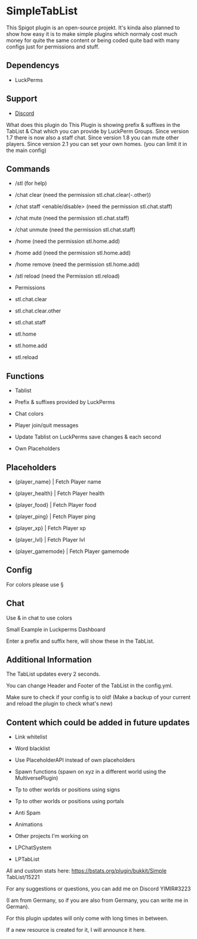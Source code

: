 # SimpleTabList
This Spigot plugin is an open-source projekt. It's kinda also planned to show how easy it is to make simple plugins which normaly cost much money for quite the same content or being coded quite bad with many configs just for permissions and stuff.

## Dependencys

- LuckPerms

## Support

- [Discord](https://discord.gg/J6wQn3bAkm)

What does this plugin do
This Plugin is showing prefix & suffixes in the TabList & Chat which you can provide by LuckPerm Groups.
Since version 1.7 there is now also a staff chat.
Since version 1.8 you can mute other players.
Since version 2.1 you can set your own homes. (you can limit it in the main config)

## Commands

- /stl                     (for help)

- /chat clear <Username> (need the permission stl.chat.clear(-.other))

- /chat staff <enable/disable> (need the permission stl.chat.staff)

- /chat mute (need the permission stl.chat.staff)

- /chat unmute (need the permission stl.chat.staff)

- /home <HomeName> (need the permission stl.home.add)

- /home add <HomeName> (need the permission stl.home.add)

- /home remove <HomeName> (need the permission stl.home.add)

- /stl reload          (need the Permission stl.reload)

- Permissions

- stl.chat.clear

- stl.chat.clear.other

- stl.chat.staff

- stl.home

- stl.home.add

- stl.reload

## Functions

- Tablist

- Prefix & suffixes provided by LuckPerms

- Chat colors

- Player join/quit messages

- Update Tablist on LuckPerms save changes & each second

- Own Placeholders

## Placeholders

- {player_name} | Fetch Player name

- {player_health} | Fetch Player health

- {player_food} | Fetch Player food

- {player_ping} | Fetch Player ping

- {player_xp} | Fetch Player xp

- {player_lvl} | Fetch Player lvl

- {player_gamemode} | Fetch Player gamemode

## Config

For colors please use §


## Chat

Use & in chat to use colors

Small Example in Luckperms Dashboard

Enter a prefix and suffix here, will show these in the TabList.

## Additional Information

The TabList updates every 2 seconds.

You can change Header and Footer of the TabList in the config.yml.

Make sure to check if your config is to old! (Make a backup of your current and reload the plugin to check what's new)

## Content which could be added in future updates

- Link whitelist

- Word blacklist

- Use PlaceholderAPI instead of own placeholders

- Spawn functions (spawn on xyz in a different world using the MultiversePlugin)

- Tp to other worlds or positions using signs

- Tp to other worlds or positions using portals

- Anti Spam

- Animations

- Other projects I'm working on

- LPChatSystem

- LPTabList



All and custom stats here: https://bstats.org/plugin/bukkit/Simple TabList/15221

For any suggestions or questions, you can add me on Discord YIMIR#3223

(I am from Germany, so if you are also from Germany, you can write me in German).

For this plugin updates will only come with long times in between.

If a new resource is created for it, I will announce it here.
